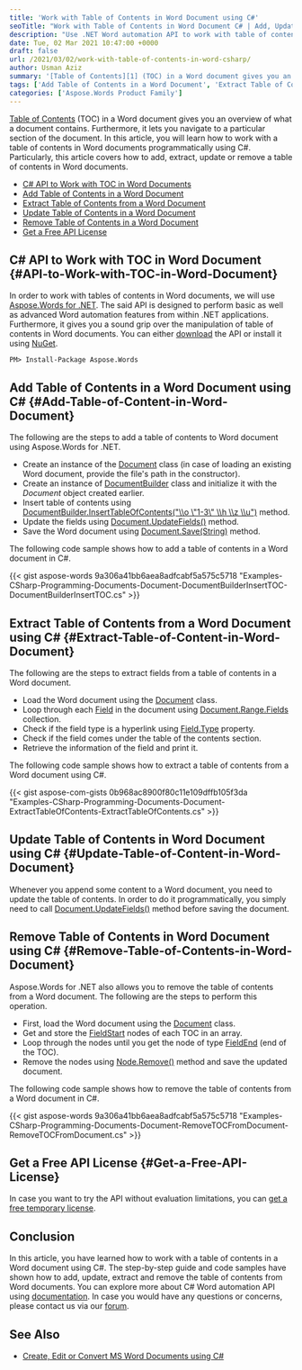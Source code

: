 ```yaml
---
title: 'Work with Table of Contents in Word Document using C#'
seoTitle: "Work with Table of Contents in Word Document C# | Add, Update, Remove"
description: "Use .NET Word automation API to work with table of contents (TOC) in Word documents using C#. Add, update, extract, and remove TOC in Word documents."
date: Tue, 02 Mar 2021 10:47:00 +0000
draft: false
url: /2021/03/02/work-with-table-of-contents-in-word-csharp/
author: Usman Aziz
summary: '[Table of Contents][1] (TOC) in a Word document gives you an overview of what a document contains. Furthermore, it lets you navigate to a particular section of the document. In this article, you will learn how to work with a table of contents in Word documents programmatically using C#. Particularly, this article covers how to add, extract, update or remove a table of contents in Word documents.'
tags: ['Add Table of Contents in a Word Document', 'Extract Table of Contents from a Word Document csharp', 'Remove Table of Contents in a Word Document csharp', 'Update Table of Contents in a Word Document csharp', 'Work with TOC in Word Documents Csharp']
categories: ['Aspose.Words Product Family']
---
```


[Table of Contents][2] (TOC) in a Word document gives you an overview of what a document contains. Furthermore, it lets you navigate to a particular section of the document. In this article, you will learn how to work with a table of contents in Word documents programmatically using C#. Particularly, this article covers how to add, extract, update or remove a table of contents in Word documents.

*   [C# API to Work with TOC in Word Documents][3]
*   [Add Table of Contents in a Word Document][4]
*   [Extract Table of Contents from a Word Document][5]
*   [Update Table of Contents in a Word Document][6]
*   [Remove Table of Contents in a Word Document][7]
*   [Get a Free API License][8]

## C# API to Work with TOC in Word Document {#API-to-Work-with-TOC-in-Word-Document}

In order to work with tables of contents in Word documents, we will use [Aspose.Words for .NET][9]. The said API is designed to perform basic as well as advanced Word automation features from within .NET applications. Furthermore, it gives you a sound grip over the manipulation of table of contents in Word documents. You can either [download][10] the API or install it using [NuGet][11].

```
PM> Install-Package Aspose.Words
```

## Add Table of Contents in a Word Document using C# {#Add-Table-of-Content-in-Word-Document}

The following are the steps to add a table of contents to Word document using Aspose.Words for .NET.

*   Create an instance of the [Document][12] class (in case of loading an existing Word document, provide the file's path in the constructor).
*   Create an instance of [DocumentBuilder][13] class and initialize it with the _Document_ object created earlier.
*   Insert table of contents using [DocumentBuilder.InsertTableOfContents("\\\\o \\"1-3\\" \\\\h \\\\z \\\\u")][14] method.
*   Update the fields using [Document.UpdateFields()][15] method.
*   Save the Word document using [Document.Save(String)][16] method.

The following code sample shows how to add a table of contents in a Word document in C#.

{{< gist aspose-words 9a306a41bb6aea8adfcabf5a575c5718 "Examples-CSharp-Programming-Documents-Document-DocumentBuilderInsertTOC-DocumentBuilderInsertTOC.cs" >}}

## Extract Table of Contents from a Word Document using C# {#Extract-Table-of-Content-in-Word-Document}

The following are the steps to extract fields from a table of contents in a Word document.

*   Load the Word document using the [Document][17] class.
*   Loop through each [Field][18] in the document using [Document.Range.Fields][19] collection.
*   Check if the field type is a hyperlink using [Field.Type][20] property.
*   Check if the field comes under the table of the contents section.
*   Retrieve the information of the field and print it.

The following code sample shows how to extract a table of contents from a Word document using C#.

{{< gist aspose-com-gists 0b968ac8900f80c11e109dffb105f3da "Examples-CSharp-Programming-Documents-Document-ExtractTableOfContents-ExtractTableOfContents.cs" >}}

## Update Table of Contents in Word Document using C# {#Update-Table-of-Content-in-Word-Document}

Whenever you append some content to a Word document, you need to update the table of contents. In order to do it programmatically, you simply need to call [Document.UpdateFields()][21] method before saving the document.

## Remove Table of Contents in Word Document using C# {#Remove-Table-of-Contents-in-Word-Document}

Aspose.Words for .NET also allows you to remove the table of contents from a Word document. The following are the steps to perform this operation.

*   First, load the Word document using the [Document][22] class.
*   Get and store the [FieldStart][23] nodes of each TOC in an array.
*   Loop through the nodes until you get the node of type [FieldEnd][24] (end of the TOC).
*   Remove the nodes using [Node.Remove()][25] method and save the updated document.

The following code sample shows how to remove the table of contents from a Word document in C#.

{{< gist aspose-words 9a306a41bb6aea8adfcabf5a575c5718 "Examples-CSharp-Programming-Documents-Document-RemoveTOCFromDocument-RemoveTOCFromDocument.cs" >}}

## Get a Free API License {#Get-a-Free-API-License}

In case you want to try the API without evaluation limitations, you can [get a free temporary license][26].

## Conclusion

In this article, you have learned how to work with a table of contents in a Word document using C#. The step-by-step guide and code samples have shown how to add, update, extract and remove the table of contents from Word documents. You can explore more about C# Word automation API using [documentation][27]. In case you would have any questions or concerns, please contact us via our [forum][28].

## See Also

*   [Create, Edit or Convert MS Word Documents using C#][29]




[1]: https://en.wikipedia.org/wiki/Table_of_contents
[2]: https://en.wikipedia.org/wiki/Table_of_contents
[3]: #API-to-Work-with-TOC-in-Word-Document
[4]: #Add-Table-of-Content-in-Word-Document
[5]: #Extract-Table-of-Content-in-Word-Document
[6]: #Update-Table-of-Content-in-Word-Document
[7]: #Remove-Table-of-Contents-in-Word-Document
[8]: #Get-a-Free-API-License
[9]: https://products.aspose.com/words/net
[10]: https://downloads.aspose.com/words/net
[11]: https://www.nuget.org/packages/Aspose.Words
[12]: https://apireference.aspose.com/words/net/aspose.words/document
[13]: https://apireference.aspose.com/words/net/aspose.words/documentbuilder
[14]: https://apireference.aspose.com/words/net/aspose.words/documentbuilder/methods/inserttableofcontents
[15]: https://apireference.aspose.com/words/net/aspose.words/document/methods/updatefields
[16]: https://apireference.aspose.com/words/net/aspose.words.document/save/methods/2
[17]: https://apireference.aspose.com/words/net/aspose.words/document
[18]: https://apireference.aspose.com/words/net/aspose.words.fields/field
[19]: https://apireference.aspose.com/words/net/aspose.words/range/properties/fields
[20]: https://apireference.aspose.com/words/net/aspose.words.fields/field/properties/type
[21]: https://apireference.aspose.com/words/net/aspose.words/document/methods/updatefields
[22]: https://apireference.aspose.com/words/net/aspose.words/document
[23]: https://apireference.aspose.com/words/net/aspose.words.fields/fieldstart
[24]: https://apireference.aspose.com/words/net/aspose.words/nodetype
[25]: https://apireference.aspose.com/words/net/aspose.words/node/methods/remove
[26]: https://purchase.aspose.com/temporary-license
[27]: https://docs.aspose.com/words/net/product-overview/
[28]: https://forum.aspose.com/
[29]: https://blog.aspose.com/2020/01/08/csharp-word-automation-create-edit-process-word-documents/





